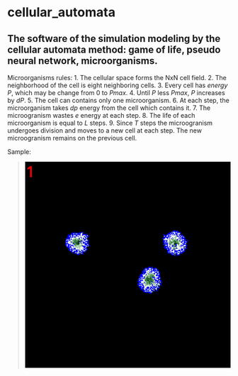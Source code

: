 # cellular_automata
## The software of the simulation modeling by the cellular automata method: game of life, pseudo neural network, microorganisms. 

Microorganisms rules:
	1. The cellular space forms the NxN cell field.
	2. The neighborhood of the cell is eight neighboring cells.
	3. Every cell has _energy_ _P_, which may be change from 0 to _Pmax_.
	4. Until _P_ less _Pmax_, _P_ increases by _dP_.
	5. The cell can contains only one microorganism.
	6. At each step, the microorganism takes _dp_ energy from the cell which contains it.
	7. The microogranism wastes _e_ energy at each step.
	8. The life of each microorganism is equal to _L_ steps.
	9. Since _T_ steps the microogranism undergoes division and moves to a new cell at each step. The new microogranism remains on the previous cell. 
 
Sample:

> ![alt-text](nature.gif)
